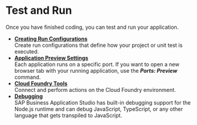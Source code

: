 <!-- loio9a16a55bee4c4216b471b90d91fb20ae -->

# Test and Run

Once you have finished coding, you can test and run your application.

-   **[Creating Run Configurations](creating-run-configurations-e3cbf81.md "Create run configurations that define how your project or unit test is
		executed.")**  
Create run configurations that define how your project or unit test is executed.
-   **[Application Preview Settings](application-preview-settings-91fc8bf.md "Each application runs on a specific port. If you want to open a new browser tab with
		your running application, use the Ports: Preview command.")**  
Each application runs on a specific port. If you want to open a new browser tab with your running application, use the ***Ports: Preview*** command.
-   **[Cloud Foundry Tools](cloud-foundry-tools-9ad5cf8.md "Connect and perform actions on the Cloud Foundry environment.")**  
Connect and perform actions on the Cloud Foundry environment.
-   **[Debugging](debugging-b8587eb.md "SAP Business Application Studio has built-in
		debugging support for the Node.js runtime and can debug JavaScript, TypeScript, or any other
		language that gets transpiled to JavaScript.")**  
SAP Business Application Studio has built-in debugging support for the Node.js runtime and can debug JavaScript, TypeScript, or any other language that gets transpiled to JavaScript.


